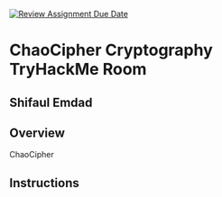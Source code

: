 [![Review Assignment Due Date](https://classroom.github.com/assets/deadline-readme-button-24ddc0f5d75046c5622901739e7c5dd533143b0c8e959d652212380cedb1ea36.svg)](https://classroom.github.com/a/ecp4su41)
# ChaoCipher Cryptography TryHackMe Room
## Shifaul Emdad
## Overview
ChaoCipher
## Instructions

